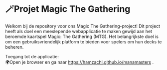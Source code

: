 <h1>🪄Projet Magic The Gathering </h1>

Welkom bij de repository voor ons Magic The Gathering-project! Dit project heeft als doel een meeslepende webapplicatie te maken gewijd aan het beroemde kaartspel Magic: The Gathering (MTG). Het belangrijkste doel is om een gebruiksvriendelijk platform te bieden voor spelers om hun decks te beheren.

Toegang tot de applicatie:<br>
🌍Open je browser en ga naar https://hamzachl.github.io/manamasters .

